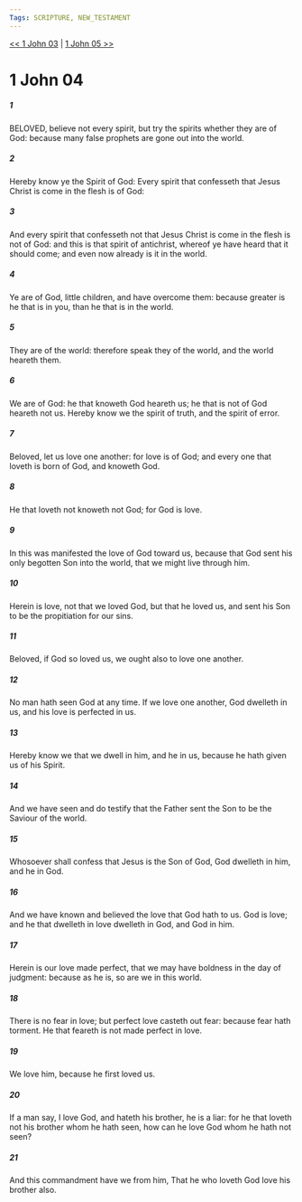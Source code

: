 ```yaml
---
Tags: SCRIPTURE, NEW_TESTAMENT
---
```


[<< 1 John 03](NEW_TESTAMENT/23_1_John/1_John_03.md) | [1 John 05 >>](NEW_TESTAMENT/23_1_John/1_John_05.md)

# 1 John 04

##### 1
 BELOVED, believe not every spirit, but try the spirits whether they are of God: because many false prophets are gone out into the world.
##### 2
 Hereby know ye the Spirit of God: Every spirit that confesseth that Jesus Christ is come in the flesh is of God:
##### 3
 And every spirit that confesseth not that Jesus Christ is come in the flesh is not of God: and this is that spirit of antichrist, whereof ye have heard that it should come; and even now already is it in the world.
##### 4
 Ye are of God, little children, and have overcome them: because greater is he that is in you, than he that is in the world.
##### 5
 They are of the world: therefore speak they of the world, and the world heareth them.
##### 6
 We are of God: he that knoweth God heareth us; he that is not of God heareth not us. Hereby know we the spirit of truth, and the spirit of error.
##### 7
 Beloved, let us love one another: for love is of God; and every one that loveth is born of God, and knoweth God.
##### 8
 He that loveth not knoweth not God; for God is love.
##### 9
 In this was manifested the love of God toward us, because that God sent his only begotten Son into the world, that we might live through him.
##### 10
 Herein is love, not that we loved God, but that he loved us, and sent his Son to be the propitiation for our sins.
##### 11
 Beloved, if God so loved us, we ought also to love one another.
##### 12
 No man hath seen God at any time. If we love one another, God dwelleth in us, and his love is perfected in us.
##### 13
 Hereby know we that we dwell in him, and he in us, because he hath given us of his Spirit.
##### 14
 And we have seen and do testify that the Father sent the Son to be the Saviour of the world.
##### 15
 Whosoever shall confess that Jesus is the Son of God, God dwelleth in him, and he in God.
##### 16
 And we have known and believed the love that God hath to us. God is love; and he that dwelleth in love dwelleth in God, and God in him.
##### 17
 Herein is our love made perfect, that we may have boldness in the day of judgment: because as he is, so are we in this world.
##### 18
 There is no fear in love; but perfect love casteth out fear: because fear hath torment. He that feareth is not made perfect in love.
##### 19
 We love him, because he first loved us.
##### 20
 If a man say, I love God, and hateth his brother, he is a liar: for he that loveth not his brother whom he hath seen, how can he love God whom he hath not seen?
##### 21
 And this commandment have we from him, That he who loveth God love his brother also.
